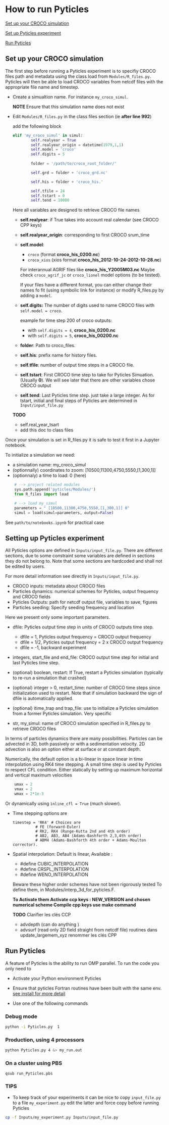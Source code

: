# How to run Pyticles

[Set up your CROCO simulation](#set-up-your-croco-simulation)

[Set up Pyticles experiment](#setting-up-pyticles-experiment)

[Run Pyticles](#run-pyticles)

## Set up your CROCO simulation

The first step before running a Pyticles experiment is to specifiy CROCO files path and metadata using the class load from `Modules/R_files.py`. Pyticles will then be able to load CROCO variables from netcdf files with the appropriate file name and timestep. 

- Create a simualtion name. For instance `my_croco_simul`.

  **NOTE** Ensure that this simulation name does not exist

- Edit `Modules/R_files.py` in the class files section (ie **after line 992**)

  add the following block

    ```Python 
    elif 'my_croco_simul' in simul:
            self.realyear = True
            self.realyear_origin = datetime(1979,1,1)
            self.model = 'croco'
            self.digits = 5
            
            folder = '/path/to/croco_root_folder/'

            self.grd = folder + 'croco_grd.nc'

            self.his = folder + 'croco_his.'

            self.tfile = 24
            self.tstart = 0
            self.tend = 10000
    ```

  Here all variables are designed to retrieve CROCO file names
  
  - **self.realyear**: if True takes into account real calendar (see CROCO CPP keys)
  
  - **self.realyear_origin**: corresponding to first CROCO srum_time

  - **self.model**:
    - `croco` (format **croco_his_0200.nc**)
    - `croco_xios` (xios format **croco_his_2012-10-24-2012-10-28.nc**)
    
    For interannual AGRIF files like **croco_his_Y2005M03.nc** Maybe check `croco_agrif_jc` or `croco_lionel` model options (to be tested).

    If your files have a different format, you can either change their names fo fit (using symbolic link for instance) or modify R_files.py by adding a `model`.

  - **self.digits:** The number of digits used to name CROCO files with `self.model = croco`.

    example for time step 200 of croco outputs:
    - with `self.digits = 4`,  **croco_his_0200.nc**
    - with `self.digits = 5`,  **croco_his_00200.nc**

  - **folder**: Path to croco_files.

  - **self.his**: prefix name for history files.

  - **self.tfile**: number of output time steps in a CROCO file.

  - **self.tstart**: First CROCO time step to take for Pyticles Simuation. (Usually **0**). We will see later that there are other variables chose CROCO output 

  - **self.tend**: Last Pyticles time step. just take a large integer. As for tstart, initial and final steps of Pyticles are determined in `Input/input_file.py`

  **TODO**
  - self.real_year_tsart
  - add this doc to class files

Once your simulation is set in R_files.py it is safe to test it first in a Jupyter notebook.

To initialize a simulation we need:
- a simulation name: my_croco_simul
- (optionnally) coordinates to zoom: [10500,11300,4750,5550,[1,300,1]]
- (optionnaly) a time to load:  0 (here)

``` Python
    # --> project related modules
    sys.path.append('pyticles/Modules/')
    from R_files import load

    # --> load my_simul
    parameters = " [10500,11300,4750,5550,[1,300,1]] 0"
    simul = load(simul=parameters, output=False)

```

See `path/to/notebooks.ipynb` for practical case

## Setting up Pyticles experiment

All Pyticles options are defined in `Inputs/input_file.py`.
There are different sections, due to some constraint some variables are
defined in sections they do not belong to.
Note that some sections are hardcoded and shall not be edited by users.

For more detail information see directly in `Inputs/input_file.py`.

- CROCO inputs: metadata about CROCO files
- Particles dynamics: numerical schemes for Pyticles, output
  frequency and CROCO fields
- Pyticles Outputs: path for netcdf output file, variables to save, figures
- Particles seeding: Specify seeding frequency and location

Here we present only some important parameters.

- dfile: Pyticles output time step in units of CROCO outputs time step.
  - dfile = 1, Pyticles output frequency = CROCO output frequency
  - dfile = 1/2, Pyticles output frequency = 2 x CROCO output frequency
  - dfile = -1, backward experiment

-  integers, start_file and end_file: CROCO output time step for initial and
   last Pyticles time step.

- (optional) boolean, restart: If True, restart a Pyticles simulation (typically to re-run
  a simulation that crashed)

- (optional) integer > 0, restart_time: number of CROCO time steps since initialization
  used to restart. Note that if simulation backward the sign of dfile is 
  automatically applied.

- (optional) itime_trap and trap_file: use to initialize a Pyticles simulation from a 
  former Pyticles simulation. Very specific

- str, my_simul: name of CROCO simulation specified in R_files.py to retrieve
 CROCO files

In terms of particles dynamics there are many possibilities.
Particles can be advected in 3D, both passively or with a sedimentation velocity.
2D advection is also an option either at surface or at constant depth.

Numerically, the default option is a bi-linear in space linear in time
interpolation using RK4 time stepping. A small time step is used by Pyticles to
respect CFL condition. Either statically by setting up maximum horizontal and 
vertical maximum velocities

```Python
    umax = 2
    vmax = 2
    wmax = 2*1e-3
```

Or dynamically using `ìnline_cfl = True` (much slower).

- Time stepping options are
  ```
  timestep = 'RK4' # Choices are
            # FE (forward-Euler)
            # RK2, RK4 (Runge-Kutta 2nd and 4th order)
            # AB2, AB3, AB4 (Adams-Bashforth 2,3,4th order)
            # ABM4 (Adams-Bashforth 4th order + Adams-Moulton corrector).
  ```

- Spatial interpolation: Default is linear, Available :
  - #define CUBIC_INTERPOLATION
  - #define CRSPL_INTERPOLATION
  - #define WENO_INTERPOLATION

  Beware these higher order schemes have not been rigorously tested
  To define them, in Modules/interp_3d_for_pyticles.F.

  **To Activate them Activate ccp keys : NEW_VERSION and chosen numerical scheme
  Compile cpp keys use make command**

  **TODO**
  Clarifier les clés CCP 
  - advdepth (can do anything )
  - advsurf (read only 2D field straight from netcdf file)
  routines dans update_largemem_xyz
  renommer les clés CPP
  

## Run Pyticles

A feature of Pyticles is the ability to run OMP parallel.
To run the code you only need to 

- Activate your Python environment Pyticles

- Ensure that pyticles Fortran routines have been built with the same env. 
[see install for more detail](install.md)

- Use one of the following commands

### Debug mode

  ```Bash
  python -i Pyticles.py  1 
  ```

### Production, using 4 processors
  ```Bash
  python Pyticles.py 4 &> my_run.out
  ```

### On a cluster using PBS
  ```
  qsub run_Pyticles.pbs
  ```

### TIPS
  - To keep track of your experiments it can be nice to copy `input_file.py`
  to a file `my_experiment.py` edit the latter and force copy before running
  Pyticles

  ```Bash
  cp -f Inputs/my_experiment.py Inputs/input_file.py
  ```
